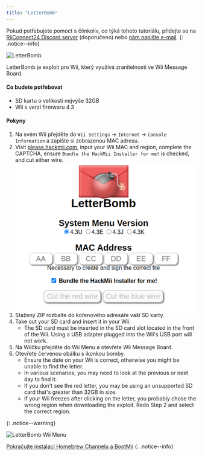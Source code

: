 ```yaml
---
title: "LetterBomb"
---
```


Pokud potřebujete pomoct s čímkoliv, co týká tohoto tutoriálu, přidejte se na [RiiConnect24 Discord server](https://discord.gg/rc24) (doporučeno) nebo [nám napište e-mail](mailto:support@riiconnect24.net).
{: .notice--info}

![LetterBomb](/images/letterbomb.png)

LetterBomb je exploit pro Wii, který využívá zranitelnosti ve Wii Message Board.

#### Co budete potřebovat
- SD kartu o velikosti nejvýše 32GB
- Wii s verzí firmwaru 4.3

#### Pokyny


1. Na svém Wii přejděte do `Wii Settings` -> `Internet` -> `Console Information` a zapište si zobrazenou MAC adresu.
1. Visit [please.hackmii.com](https://please.hackmii.com), input your Wii MAC and region, complete the CAPTCHA, ensure `Bundle the HackMii Installer for me!` is checked, and cut either wire. ![HackMii Screen](/images/Wii/LetterBomb-PC.png)
1. Stažený ZIP rozbalte do kořenového adresáře vaší SD karty.
1. Take out your SD card and insert it in your Wii.
   - The SD card must be inserted in the SD card slot located in the front of the Wii. Using a USB adapter plugged into the Wii's USB port will not work.
1. Na Wiičku přejděte do Wii Menu a otevřete Wii Message Board.
1. Otevřete červenou obálku s ikonkou bomby.
   - Ensure the date on your Wii is correct, otherwise you might be unable to find the letter.
   - In various scenarios, you may need to look at the previous or next day to find it.
   - If you don't see the red letter, you may be using an unsupported SD card that's greater than 32GB in size.
   - If your Wii freezes after clicking on the letter, you probably chose the wrong region when downloading the exploit. Redo Step 2 and select the correct region.


{: .notice--warning}


![LetterBomb Wii Menu](/images/Wii/LetterBomb-Wii.png)

[Pokračujte instalací Homebrew Channelu a BootMii](hbc)
{: .notice--info}
